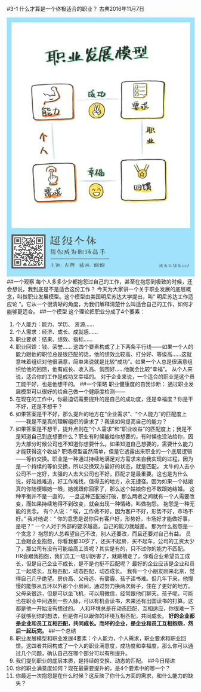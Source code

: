 #3-1 什么才算是一个终极适合的职业？
古典2016年11月7日

![](./_image/WechatIMG28.png)
##一个观察
每个人多多少少都抱怨过自己的工作，甚至在抱怨到极致的时候，还会想说，我到底是不是适合这份工作？
今天为大家讲一个关于职业发展的底层概念，叫做职业发展模型。这个模型由美国明尼苏达大学提出，叫“ 明尼苏达工作适应论 ”。它从一个很清晰的角度，为我们解释清楚什么叫适合自己的工作，如何才能够更适合。
##一个模型
这个理论把职业分成了4个要素：
1. 个人能力：能力、学历、 资源……
2. 个人需求：经济、成长、成就感……
3. 职业要求：结果、绩效、指标……
4. 职业回馈：钱、荣誉……
这四个要素构成了上下两条平行线——如果一个人的能力跟他的职位总是很匹配的话，他的绩效比较高、打分好、等级高……这就意味着组织对他很满意，简单来说就是比较“成功”。如果一个人总是很满意组织给他的回馈，他有成长、收入高、氛围好……他就会比较“幸福”。
从个人来说，适合你的工作是成功又幸福的。
对于企业来说，一个适合的职业是这个员工能干好，也是他想干的。
##一个策略
职业健康度的自我诊断：
通过职业发展模型可以很好的给自己做一个健康度检测——
1. 在现在的工作中，你最迫切需要提升的是自己的成功度，还是幸福度？你是干不好，还是不想干？
2. 如果答案是干不好，那么提升的地方在“企业需求”、“个人能力”的匹配度上——我是不是真的理解组织的需求了？我该如何提高自己的能力？
3. 如果答案是不想干，提升点则在“个人需求”和“职业收益”的匹配度上；我是不是知道自己到底想要什么？职业有时候能给你想要的，有时候也没法给你，因为大部分时候公司也不知道你想要什么。如果知道自己想要的，需要什么能力才能获得这个收益?
职场模型虽然简单，但是它透露出来职业的一个底层逻辑——等价交换。职业是一种通过持续地满足对方需求来自我实现的过程，因为是一个持续的等价交换，所以交换双方最好的状态，就是匹配。
太牛的人去小公司不一定好，太强的人去大公司也不好，匹配才是最重要。这也是为什么说，好姑娘难追，好工作难找，值得去的地方，永无捷径。因为如果一个姑娘真的你随便瞄她一眼，她就跟你回家了，那么这个姑娘你也不敢跟她结婚。
这种平衡并不是一直的， 一旦这种匹配被打破，那么两者之间就有一个人需要改变，而如果持续地得不到改变，就会出现一种情绪，叫做抱怨。
抱怨是一种无能的贪念。
有个人说：“ 唉，工作做不好。因为客户不好，形势不好，市场不好。”
我对他说：“ 你的意思是说你只有客户好，形势好，市场好才能做好事，是吧？”
一个人对于外部的要求越高，自己的能力就越差。
那为什么抱怨是一个贪念？
抱怨的人总希望自己不改，别人还要改，而且还要对自己有益。
员工会跟企业抱怨，你看我都30岁了，还买不起房，买不起车，公司的工资太少了，那公司有没有可能给高工资呢？其实是有的，只不过你的能力不匹配。HR会跟我抱怨，我们员工一培训厉害了，就跳槽走了。你看企业希望员工成长，但是自己企业不成长，是不是也挺不匹配呢？
最好的企业应该是企业和员工一起成长，互相匹配，动态匹配，动态成长。
我有一个小朋友刚来北京，觉得自己几乎绝望。房价高、父母远、有雾霾、孩子读书难。但几年下来，他慢慢的能够从五环以外那个小房间，通过努力换两次房子，住在了更好的地方。
父母亲很远，但是可以坐飞机，可以用微信，经常跟他们聊天。孩子呢，可能也在职业中间遇到一些人脉，可以有机会读书，未来还有出国读书的打算。这都是他一开始没有想过的。
人和环境总是在动态匹配、互相适应，你很难一下子就够到你的想法，但是你可以跟你的环境互相匹配，共同成长。
**好的企业都是企业和员工互相匹配，共同成长。而坏的企业，是企业和员工互相抱怨，然后一起玩完。**
##一个总结
1. 职业发展模型和职业发展4要素：个人能力，个人需求，职业要求和职业回馈。这四者共同构成了一个人的职业满意度，成功度和幸福度，那么你可以通过几个问题，确认自己在哪个部分可以有所提升。
2. 我们提到职业的底层本质，是持续的交换、动态的匹配。
##今日精进
1. 你的职业满意度如何？现在最需要提升的，是4个要素中的哪一个？
2. 你最近一次抱怨是在什么时候？这反映了你什么方面的需求，和什么能力的缺失？